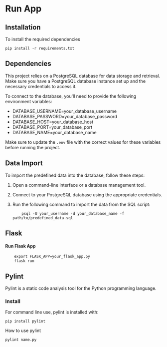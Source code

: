 # Run App

## Installation

To install the required dependencies
        
    pip install -r requirements.txt

## Dependencies

This project relies on a PostgreSQL database for data storage and retrieval. Make sure you have a PostgreSQL database instance set up and the necessary credentials to access it.

To connect to the database, you'll need to provide the following environment variables:

- DATABASE_USERNAME=your_database_username
- DATABASE_PASSWORD=your_database_password
- DATABASE_HOST=your_database_host
- DATABASE_PORT=your_database_port
- DATABASE_NAME=your_database_name

Make sure to update the `.env` file with the correct values for these variables before running the project.


## Data Import

To import the predefined data into the database, follow these steps:

1. Open a command-line interface or a database management tool.
2. Connect to your PostgreSQL database using the appropriate credentials.
3. Run the following command to import the data from the SQL script:

           psql -U your_username -d your_database_name -f path/to/predefined_data.sql


## Flask 
    
#### Run Flask App
  
        export FLASK_APP=your_flask_app.py
        flask run



## Pylint

Pylint is a static code analysis tool for the Python programming language.

### Install

For command line use, pylint is installed with:

    pip install pylint

How to use pylint
    
    pylint name.py
